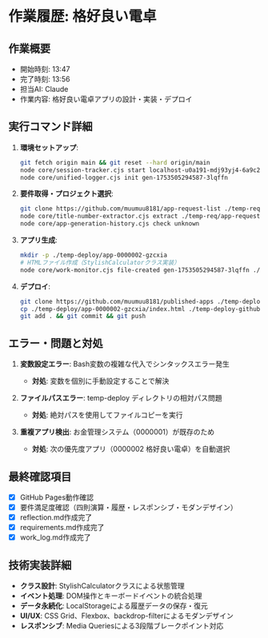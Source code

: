 # 作業履歴: 格好良い電卓

## 作業概要
- 開始時刻: 13:47
- 完了時刻: 13:56
- 担当AI: Claude
- 作業内容: 格好良い電卓アプリの設計・実装・デプロイ

## 実行コマンド詳細
1. **環境セットアップ**:
   ```bash
   git fetch origin main && git reset --hard origin/main
   node core/session-tracker.cjs start localhost-u0a191-mdj93yj4-6a9c26
   node core/unified-logger.cjs init gen-1753505294587-3lqffn
   ```

2. **要件取得・プロジェクト選択**:
   ```bash
   git clone https://github.com/muumuu8181/app-request-list ./temp-req
   node core/title-number-extractor.cjs extract ./temp-req/app-requests.md
   node core/app-generation-history.cjs check unknown
   ```

3. **アプリ生成**:
   ```bash
   mkdir -p ./temp-deploy/app-0000002-gzcxia
   # HTMLファイル作成（StylishCalculatorクラス実装）
   node core/work-monitor.cjs file-created gen-1753505294587-3lqffn ./temp-deploy/app-0000002-gzcxia/index.html
   ```

4. **デプロイ**:
   ```bash
   git clone https://github.com/muumuu8181/published-apps ./temp-deploy-github
   cp ./temp-deploy/app-0000002-gzcxia/index.html ./temp-deploy-github/app-0000002-gzcxia/
   git add . && git commit && git push
   ```

## エラー・問題と対処
1. **変数設定エラー**: Bash変数の複雑な代入でシンタックスエラー発生
   - **対処**: 変数を個別に手動設定することで解決

2. **ファイルパスエラー**: temp-deploy ディレクトリの相対パス問題
   - **対処**: 絶対パスを使用してファイルコピーを実行

3. **重複アプリ検出**: お金管理システム（0000001）が既存のため
   - **対処**: 次の優先度アプリ（0000002 格好良い電卓）を自動選択

## 最終確認項目
- [x] GitHub Pages動作確認
- [x] 要件満足度確認（四則演算・履歴・レスポンシブ・モダンデザイン）
- [x] reflection.md作成完了
- [x] requirements.md作成完了
- [x] work_log.md作成完了

## 技術実装詳細
- **クラス設計**: StylishCalculatorクラスによる状態管理
- **イベント処理**: DOM操作とキーボードイベントの統合処理
- **データ永続化**: LocalStorageによる履歴データの保存・復元
- **UI/UX**: CSS Grid、Flexbox、backdrop-filterによるモダンデザイン
- **レスポンシブ**: Media Queriesによる3段階ブレークポイント対応